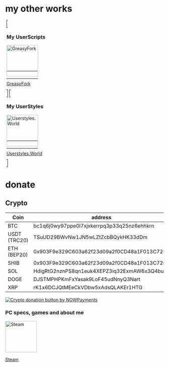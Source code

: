 # my other works
  
<ul style="margin: 0; padding: 4px;">
<li style="display: inline;  margin-right: 5px;  border: 1px solid #000;  padding: 3px;">
  <h3>My UserScripts</h3>
<a href="https://greasyfork.org/ru/users/303426-%D1%82%D0%B8%D1%82%D0%B0%D0%BD"  target="_blank">
 <img src="https://greasyfork.org/vite/assets/blacklogo96-e0c2c761.png" alt="GreasyFork" width="100">
 <p class="name">GreasyFork</p>
</a>
 </li>
 <li style="display: inline;  margin-right: 5px;  border: 1px solid #000;  padding: 3px;">
   <h3>My UserStyles</h3>
<a href="https://userstyles.world/user/tutah1" target="_blank">
 <img src="https://i.ibb.co/bQZs20n/Userstyles-World.png" alt="Userstyles.World" width="100">
 <p class="name">Userstyles.World</p>
</a>
  </li>
 </ul>

# donate

## Crypto
| Coin | address|
|------|--------|
|BTC | bc1q6j0wy97ppe0l7xjxkerrpq3p33q25nz6ehhkrn|
|USDT (TRC20) | TSuUD29BWvNw1JN5wLZtZcbBQykHK33dDm|
|ETH (BEP20) | 0x903F9e329C603a62f23d09a2f0CD48a1F013C725|
|SHIB | 0x903F9e329C603a62f23d09a2f0CD48a1F013C725|
|SOL | HdigRtG2nznPS8qn1euk4XEPZ3iq32ExmAW6x3Q4buxv|
|DOGE | DJSTMPHPKmFxYasak9LoF45udNnyQ3Nart|
|XRP | rK1x6DCJQtMEeCkVDbw5xAdsQLAKEr1HTG|

<a href="https://nowpayments.io/donation/titan" target="_blank">
 <img src="https://nowpayments.io/images/embeds/donation-button-black.svg" alt="Crypto donation button by NOWPayments">
</a>

<h3>PC specs, games and about me</h3>
<a href="https://steamcommunity.com/id/TuTAH_1/" target="_blank">
 <img src="https://images-wixmp-ed30a86b8c4ca887773594c2.wixmp.com/f/1af6729b-3750-4e72-89a4-b5bc4d9f11fd/dai62cg-cdef7bbe-8b37-4a1a-91b4-37105b260dd7.png/v1/fill/w_256,h_256/steam_icon_by_tutah1_dai62cg-fullview.png?token=eyJ0eXAiOiJKV1QiLCJhbGciOiJIUzI1NiJ9.eyJzdWIiOiJ1cm46YXBwOjdlMGQxODg5ODIyNjQzNzNhNWYwZDQxNWVhMGQyNmUwIiwiaXNzIjoidXJuOmFwcDo3ZTBkMTg4OTgyMjY0MzczYTVmMGQ0MTVlYTBkMjZlMCIsIm9iaiI6W1t7ImhlaWdodCI6Ijw9MjU2IiwicGF0aCI6IlwvZlwvMWFmNjcyOWItMzc1MC00ZTcyLTg5YTQtYjViYzRkOWYxMWZkXC9kYWk2MmNnLWNkZWY3YmJlLThiMzctNGExYS05MWI0LTM3MTA1YjI2MGRkNy5wbmciLCJ3aWR0aCI6Ijw9MjU2In1dXSwiYXVkIjpbInVybjpzZXJ2aWNlOmltYWdlLm9wZXJhdGlvbnMiXX0.sPqNvCVEDGaebtCda-xm3dZnQDm7Sfr3Fm_FCSnQL6E" alt="Steam" width="100">
 <p class="name">Steam</p>
</a>

